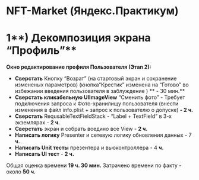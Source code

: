 # NFT-Market (Яндекс.Практикум)

# 1**) Декомпозиция экрана “Профиль”**

 **Окно редактирование профиля Пользователя (Этап 2):**
- **Сверстать** Кнопку “Возрат” (на стартовый экран и сохранение измененых параметров) (кнопка“Крестик” изменена на “Готово” во избежании введения пользователя в заблуждение ) ** - 30 мин.**
- **Сверстать кликабельную UIImageView** “Сменить фото” - Требует подключения запроса к Фото-хранилищу пользователя (внести изменения в файл info.plist + запрос к пользователю о допуске) **- 2 ч.**
- **Сверстать** RequsableTextFieldStack - “Label + TextField” в 3-х экземлярах - **2 ч.**
- **Сверстать** экран и собрать воедино все View - **2 ч.**
- **Написать логику** Presenter и сетевую логику обновления данных  - 7 **ч.**
- **Написать Unit тесты** презентера и вьюконтроллера - 4 **ч.**
- **Написать UI тест** - **2 ч.**

Общая оценка времени **19 ч. 30 мин.**
Затрачено времени по факту - около **50 ч.**
